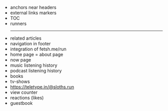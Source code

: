 - anchors near headers
- external links markers
- TOC
- runners <HR>
- related articles
- navigation in footer
- integration of fetsh.me/run
- home page = about page
- now page
- music listening history
- podcast listening history
- books
- tv-shows
- https://teletype.in/@sloths.run
- view counter
- reactions (likes)
- guestbook
